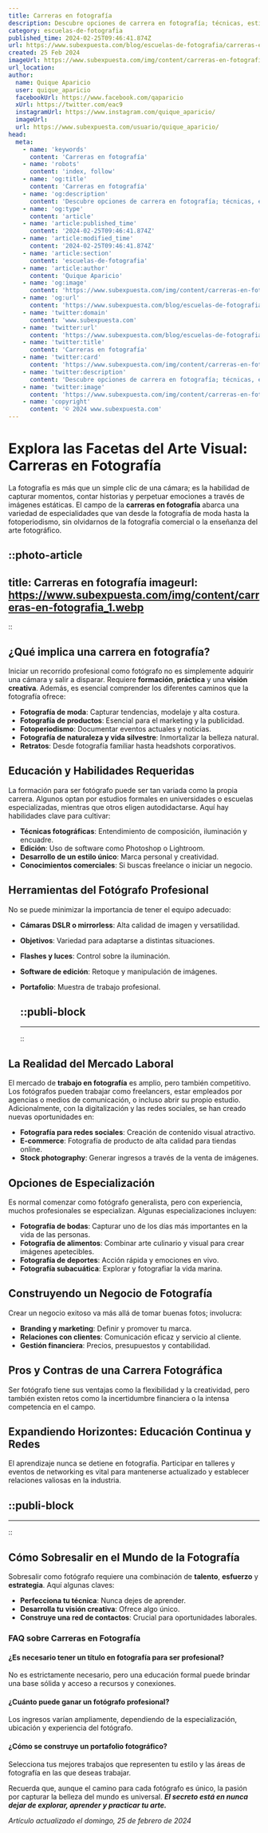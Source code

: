 ```yaml
---
title: Carreras en fotografía
description: Descubre opciones de carrera en fotografía; técnicas, estilos y oportunidades para capturar y crear arte visual con tu cámara.
category: escuelas-de-fotografia
published_time: 2024-02-25T09:46:41.874Z
url: https://www.subexpuesta.com/blog/escuelas-de-fotografia/carreras-en-fotografia
created: 25 Feb 2024
imageUrl: https://www.subexpuesta.com/img/content/carreras-en-fotografia_1.webp
url_location:
author:
  name: Quique Aparicio
  user: quique_aparicio
  facebookUrl: https://www.facebook.com/qaparicio
  xUrl: https://twitter.com/eac9
  instagramUrl: https://www.instagram.com/quique_aparicio/
  imageUrl: 
  url: https://www.subexpuesta.com/usuario/quique_aparicio/
head:
  meta:
    - name: 'keywords'
      content: 'Carreras en fotografía'
    - name: 'robots'
      content: 'index, follow'
    - name: 'og:title'
      content: 'Carreras en fotografía'
    - name: 'og:description'
      content: 'Descubre opciones de carrera en fotografía; técnicas, estilos y oportunidades para capturar y crear arte visual con tu cámara.'
    - name: 'og:type'
      content: 'article'
    - name: 'article:published_time'
      content: '2024-02-25T09:46:41.874Z'
    - name: 'article:modified_time'
      content: '2024-02-25T09:46:41.874Z'
    - name: 'article:section'
      content: 'escuelas-de-fotografia'
    - name: 'article:author'
      content: 'Quique Aparicio'
    - name: 'og:image'
      content: 'https://www.subexpuesta.com/img/content/carreras-en-fotografia_1.webp'
    - name: 'og:url'
      content: 'https://www.subexpuesta.com/blog/escuelas-de-fotografia/carreras-en-fotografia'
    - name: 'twitter:domain'
      content: 'www.subexpuesta.com'
    - name: 'twitter:url'
      content: 'https://www.subexpuesta.com/blog/escuelas-de-fotografia/carreras-en-fotografia'
    - name: 'twitter:title'
      content: 'Carreras en fotografía'
    - name: 'twitter:card'
      content: 'https://www.subexpuesta.com/img/content/carreras-en-fotografia_1.webp'
    - name: 'twitter:description'
      content: 'Descubre opciones de carrera en fotografía; técnicas, estilos y oportunidades para capturar y crear arte visual con tu cámara.'
    - name: 'twitter:image'
      content: 'https://www.subexpuesta.com/img/content/carreras-en-fotografia_1.webp'
    - name: 'copyright'
      content: '© 2024 www.subexpuesta.com'
---
```

# Explora las Facetas del Arte Visual: Carreras en Fotografía

La fotografía es más que un simple clic de una cámara; es la habilidad de capturar momentos, contar historias y perpetuar emociones a través de imágenes estáticas. El campo de la **carreras en fotografía** abarca una variedad de especialidades que van desde la fotografía de moda hasta la fotoperiodismo, sin olvidarnos de la fotografía comercial o la enseñanza del arte fotográfico.


::photo-article
---
title: Carreras en fotografía
imageurl: https://www.subexpuesta.com/img/content/carreras-en-fotografia_1.webp
---
::


## ¿Qué implica una carrera en fotografía?

Iniciar un recorrido profesional como fotógrafo no es simplemente adquirir una cámara y salir a disparar. Requiere **formación**, **práctica** y una **visión creativa**. Además, es esencial comprender los diferentes caminos que la fotografía ofrece:

- **Fotografía de moda**: Capturar tendencias, modelaje y alta costura.
- **Fotografía de productos**: Esencial para el marketing y la publicidad.
- **Fotoperiodismo**: Documentar eventos actuales y noticias.
- **Fotografía de naturaleza y vida silvestre**: Inmortalizar la belleza natural.
- **Retratos**: Desde fotografía familiar hasta headshots corporativos.

## Educación y Habilidades Requeridas

La formación para ser fotógrafo puede ser tan variada como la propia carrera. Algunos optan por estudios formales en universidades o escuelas especializadas, mientras que otros eligen autodidactarse. Aquí hay habilidades clave para cultivar:

- **Técnicas fotográficas**: Entendimiento de composición, iluminación y encuadre.
- **Edición**: Uso de software como Photoshop o Lightroom.
- **Desarrollo de un estilo único**: Marca personal y creatividad.
- **Conocimientos comerciales**: Si buscas freelance o iniciar un negocio.

## Herramientas del Fotógrafo Profesional

No se puede minimizar la importancia de tener el equipo adecuado:

- **Cámaras DSLR o mirrorless**: Alta calidad de imagen y versatilidad.
- **Objetivos**: Variedad para adaptarse a distintas situaciones.
- **Flashes y luces**: Control sobre la iluminación.
- **Software de edición**: Retoque y manipulación de imágenes.
- **Portafolio**: Muestra de trabajo profesional.


  ::publi-block
  ---
  ---
  ::
  
  
## La Realidad del Mercado Laboral

El mercado de **trabajo en fotografía** es amplio, pero también competitivo. Los fotógrafos pueden trabajar como freelancers, estar empleados por agencias o medios de comunicación, o incluso abrir su propio estudio. Adicionalmente, con la digitalización y las redes sociales, se han creado nuevas oportunidades en:

- **Fotografía para redes sociales**: Creación de contenido visual atractivo.
- **E-commerce**: Fotografía de producto de alta calidad para tiendas online.
- **Stock photography**: Generar ingresos a través de la venta de imágenes.

## Opciones de Especialización

Es normal comenzar como fotógrafo generalista, pero con experiencia, muchos profesionales se especializan. Algunas especializaciones incluyen:

- **Fotografía de bodas**: Capturar uno de los días más importantes en la vida de las personas.
- **Fotografía de alimentos**: Combinar arte culinario y visual para crear imágenes apetecibles.
- **Fotografía de deportes**: Acción rápida y emociones en vivo.
- **Fotografía subacuática**: Explorar y fotografiar la vida marina.

## Construyendo un Negocio de Fotografía

Crear un negocio exitoso va más allá de tomar buenas fotos; involucra:

- **Branding y marketing**: Definir y promover tu marca.
- **Relaciones con clientes**: Comunicación eficaz y servicio al cliente.
- **Gestión financiera**: Precios, presupuestos y contabilidad.

## Pros y Contras de una Carrera Fotográfica

Ser fotógrafo tiene sus ventajas como la flexibilidad y la creatividad, pero también existen retos como la incertidumbre financiera o la intensa competencia en el campo.

## Expandiendo Horizontes: Educación Continua y Redes

El aprendizaje nunca se detiene en fotografía. Participar en talleres y eventos de networking es vital para mantenerse actualizado y establecer relaciones valiosas en la industria.


  ::publi-block
  ---
  ---
  ::
  
  
## Cómo Sobresalir en el Mundo de la Fotografía

Sobresalir como fotógrafo requiere una combinación de **talento**, **esfuerzo** y **estrategia**. Aquí algunas claves:

- **Perfecciona tu técnica**: Nunca dejes de aprender.
- **Desarrolla tu visión creativa**: Ofrece algo único.
- **Construye una red de contactos**: Crucial para oportunidades laborales.

### FAQ sobre Carreras en Fotografía

#### ¿Es necesario tener un título en fotografía para ser profesional?
No es estrictamente necesario, pero una educación formal puede brindar una base sólida y acceso a recursos y conexiones.

#### ¿Cuánto puede ganar un fotógrafo profesional?
Los ingresos varían ampliamente, dependiendo de la especialización, ubicación y experiencia del fotógrafo.

#### ¿Cómo se construye un portafolio fotográfico?
Selecciona tus mejores trabajos que representen tu estilo y las áreas de fotografía en las que deseas trabajar.

Recuerda que, aunque el camino para cada fotógrafo es único, la pasión por capturar la belleza del mundo es universal. ***El secreto está en nunca dejar de explorar, aprender y practicar tu arte.***

_Artículo actualizado el domingo, 25 de febrero de 2024_